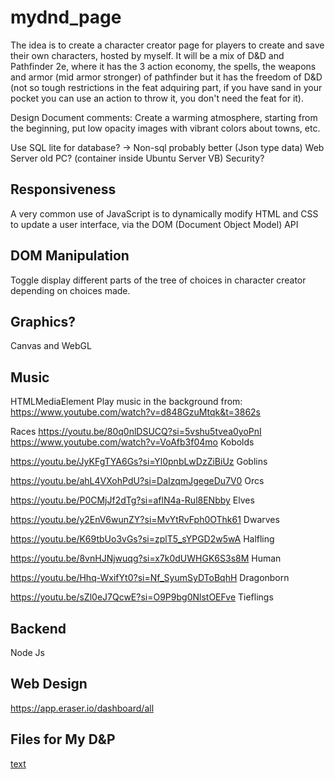 # mydnd_page
The idea is to create a character creator page for players to create and save their own characters, hosted by myself. It will be a mix of D&D and Pathfinder 2e, where it has the 3 action economy, the spells, the weapons and armor (mid armor stronger) of pathfinder but it has the freedom of D&D (not so tough restrictions in the feat adquiring part, if you have sand in your pocket you can use an action to throw it, you don't need the feat for it).

Design Document comments:
Create a warming atmosphere, starting from the beginning, put low opacity images with vibrant colors about towns, etc.

Use SQL lite for database? -> Non-sql probably better (Json type data)
Web Server old PC? (container inside Ubuntu Server VB)
Security?

## Responsiveness
A very common use of JavaScript is to dynamically modify HTML and CSS to update a user interface, via the DOM (Document Object Model) API

## DOM Manipulation
Toggle display different parts of the tree of choices in character creator depending on choices made.


## Graphics?
Canvas and WebGL

## Music
HTMLMediaElement
Play music in the background from: https://www.youtube.com/watch?v=d848GzuMtqk&t=3862s

Races
https://youtu.be/80q0nlDSUCQ?si=5vshu5tvea0yoPnI
https://www.youtube.com/watch?v=VoAfb3f04mo
Kobolds

https://youtu.be/JyKFgTYA6Gs?si=Yl0pnbLwDzZiBiUz
Goblins

https://youtu.be/ahL4VXohPdU?si=DaIzqmJgegeDu7V0
Orcs

https://youtu.be/P0CMjJf2dTg?si=aflN4a-Rul8ENbby
Elves

https://youtu.be/y2EnV6wunZY?si=MvYtRvFph0OThk61
Dwarves

https://youtu.be/K69tbUo3vGs?si=zplT5_sYPGD2w5wA
Halfling

https://youtu.be/8vnHJNjwuqg?si=x7k0dUWHGK6S3s8M
Human

https://youtu.be/Hhq-WxifYt0?si=Nf_SyumSyDToBqhH
Dragonborn

https://youtu.be/sZl0eJ7QcwE?si=O9P9bg0NlstOEFve
Tieflings


## Backend 
Node Js


## Web Design
https://app.eraser.io/dashboard/all


## Files for My D&P
[text](https://drive.google.com/drive/folders/1izO8PR_XFtvReN6RkyZSe3pqz663GChI)